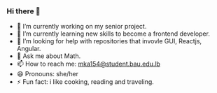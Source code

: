 ### Hi there 👋
- 🔭 I’m currently working on my senior project.
- 🌱 I’m currently learning new skills to become a frontend developer.
- 🤔 I’m looking for help with repositories that invovle GUI, Reactjs, Angular. 
- 💬 Ask me about Math.
- 📫 How to reach me: mka154@student.bau.edu.lb
- 😄 Pronouns: she/her
- ⚡ Fun fact: i like cooking, reading and traveling.
<!--
**akkawimariam/akkawimariam** is a ✨ _special_ ✨ repository because its `README.md` (this file) appears on your GitHub profile.

Here are some ideas to get you started:

- 🔭 I’m currently working on ...
- 🌱 I’m currently learning ...
- 👯 I’m looking to collaborate on ...
- 🤔 I’m looking for help with ...
- 💬 Ask me about ...
- 📫 How to reach me: ...
- 😄 Pronouns: ...
- ⚡ Fun fact: ...
-->
